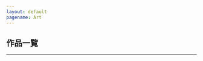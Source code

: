 ```yaml
---
layout: default
pagename: Art
---
```

## 作品一覧
<hr>
<div>
<!--
<a href="./art/Racing-kafu"><img src="./assets/images/art/Racing-kafu/CEA2409B-A9FF-41E8-A455-5C9F11AB2DC1.png" width="50%" oncontextmenu=”return false;"></a>
<h3>レーシング可不</h3><h5>Racing Kafu</h5>
</div>
-->
